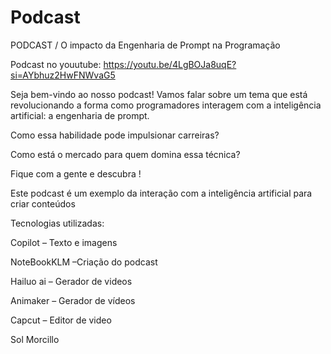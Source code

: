 # Podcast
PODCAST / O impacto da Engenharia de Prompt na Programação

Podcast no youutube: https://youtu.be/4LgBOJa8uqE?si=AYbhuz2HwFNWvaG5

Seja bem-vindo ao nosso podcast! 
Vamos falar sobre um tema que está revolucionando a forma como programadores interagem com a inteligência artificial: a engenharia de prompt. 

Como essa habilidade pode impulsionar carreiras?

Como está o mercado para quem domina essa técnica?

Fique com a gente e descubra !


Este podcast é um exemplo da interação com a inteligência artificial para criar conteúdos


Tecnologias utilizadas: 

Copilot – Texto e imagens

NoteBookKLM –Criação do podcast

Hailuo ai – Gerador de videos

Animaker – Gerador de vídeos

Capcut – Editor de video

Sol Morcillo
